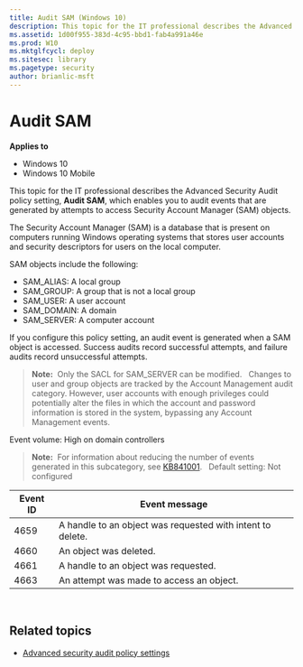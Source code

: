 ```yaml
---
title: Audit SAM (Windows 10)
description: This topic for the IT professional describes the Advanced Security Audit policy setting, Audit SAM, which enables you to audit events that are generated by attempts to access Security Account Manager (SAM) objects.
ms.assetid: 1d00f955-383d-4c95-bbd1-fab4a991a46e
ms.prod: W10
ms.mktglfcycl: deploy
ms.sitesec: library
ms.pagetype: security
author: brianlic-msft
---
```


# Audit SAM

**Applies to**
-   Windows 10
-   Windows 10 Mobile

This topic for the IT professional describes the Advanced Security Audit policy setting, **Audit SAM**, which enables you to audit events that are generated by attempts to access Security Account Manager (SAM) objects.

The Security Account Manager (SAM) is a database that is present on computers running Windows operating systems that stores user accounts and security descriptors for users on the local computer.

SAM objects include the following:

-   SAM\_ALIAS: A local group
-   SAM\_GROUP: A group that is not a local group
-   SAM\_USER: A user account
-   SAM\_DOMAIN: A domain
-   SAM\_SERVER: A computer account

If you configure this policy setting, an audit event is generated when a SAM object is accessed. Success audits record successful attempts, and failure audits record unsuccessful attempts.

> **Note:**  Only the SACL for SAM\_SERVER can be modified.
 
Changes to user and group objects are tracked by the Account Management audit category. However, user accounts with enough privileges could potentially alter the files in which the account and password information is stored in the system, bypassing any Account Management events.

Event volume: High on domain controllers

> **Note:**  For information about reducing the number of events generated in this subcategory, see [KB841001](http://go.microsoft.com/fwlink/p/?LinkId=121698).
 
Default setting: Not configured

| Event ID | Event message |
| - | - |
| 4659 | A handle to an object was requested with intent to delete.| 
| 4660 | An object was deleted. |
| 4661 | A handle to an object was requested.| 
| 4663 | An attempt was made to access an object.|
 
## Related topics

- [Advanced security audit policy settings](advanced-security-audit-policy-settings.md)
 
 
